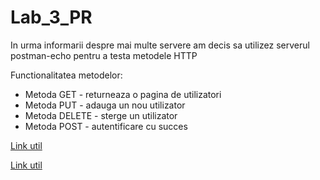 # Lab_3_PR
In urma informarii despre mai multe servere am decis sa utilizez serverul postman-echo pentru a testa metodele HTTP

Functionalitatea metodelor:

-  Metoda GET - returneaza o pagina de utilizatori
-  Metoda PUT - adauga un nou utilizator
-  Metoda DELETE - sterge un utilizator
-  Metoda POST - autentificare cu succes

[Link util](https://assertible.com/blog/7-http-methods-every-web-developer-should-know-and-how-to-test-them)

[Link util](https://www.youtube.com/watch?v=OaJ43rTJRqw)


